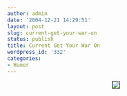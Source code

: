 ```yaml
---
author: admin
date: '2004-12-21 14:29:51'
layout: post
slug: current-get-your-war-on
status: publish
title: Current Get Your War On
wordpress_id: '332'
categories:
- Humor
---
```

<center><a href="http://www.mnftiu.cc/mnftiu.cc/war43.html"><img src="http://www.mnftiu.cc/mnftiu.cc/images/war.308.gif" border="1"></a></center>
